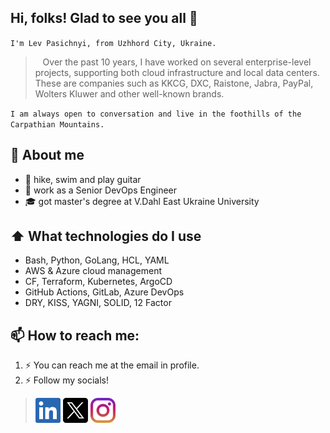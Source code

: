 ## Hi, folks! Glad to see you all 👋 

`I'm Lev Pasichnyi, from Uzhhord City, Ukraine. `

> &nbsp;&nbsp;&nbsp;Over the past 10 years, I have worked on several enterprise-level projects, supporting both cloud infrastructure and local data centers. These are companies such as KKCG, DXC, Raistone, Jabra, PayPal, Wolters Kluwer and other well-known brands.

`I am always open to conversation and live in the foothills of the Carpathian Mountains.`

## 📖 About me

- 🎉 hike, swim and play guitar
- 💼 work as a Senior DevOps Engineer
- 🎓 got master's degree at V.Dahl East Ukraine University

## ⬆ What technologies do I use

- Bash, Python, GoLang, HCL, YAML
- AWS & Azure cloud management
- CF, Terraform, Kubernetes, ArgoCD
- GitHub Actions, GitLab, Azure DevOps
- DRY, KISS, YAGNI, SOLID, 12 Factor

## 📫 How to reach me:

1. ⚡ You can reach me at the email in profile.
2. ⚡ Follow my socials!

> [<img src="https://raw.githubusercontent.com/levpa/levpa/main/socials/linkedin.png" height="40em" align="center" alt="LinkedIn" title="LinkedIn"/>](https://www.linkedin.com/in/levpa)
[<img src="https://raw.githubusercontent.com/levpa/levpa/main/socials/xlogo.png" height="40em" align="center" alt="X" title="X"/>](https://x.com/levapas)
[<img src="https://raw.githubusercontent.com/levpa/levpa/main/socials/instagram.svg" height="40em" align="center" alt="Instagram" title="Instagram"/>](https://www.instagram.com/lev.uzh)
